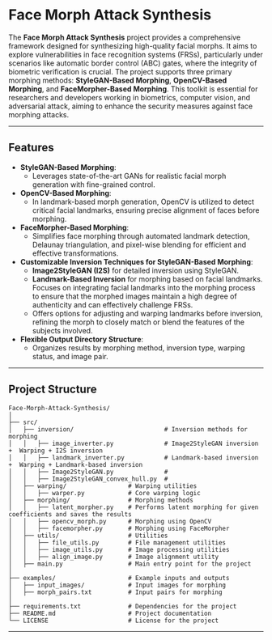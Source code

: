 
# Face Morph Attack Synthesis

The **Face Morph Attack Synthesis** project provides a comprehensive framework designed for synthesizing high-quality facial morphs. It aims to explore vulnerabilities in face recognition systems (FRSs), particularly under scenarios like automatic border control (ABC) gates, where the integrity of biometric verification is crucial. The project supports three primary morphing methods: **StyleGAN-Based Morphing**, **OpenCV-Based Morphing**, and **FaceMorpher-Based Morphing**. This toolkit is essential for researchers and developers working in biometrics, computer vision, and adversarial attack, aiming to enhance the security measures against face morphing attacks.

---

## Features

- **StyleGAN-Based Morphing**:
  - Leverages state-of-the-art GANs for realistic facial morph generation with fine-grained control.
- **OpenCV-Based Morphing**:
  - In landmark-based morph generation, OpenCV is utilized to detect critical facial landmarks, ensuring precise alignment of faces before morphing.
- **FaceMorpher-Based Morphing**:
  - Simplifies face morphing through automated landmark detection, Delaunay triangulation, and pixel-wise blending for efficient and effective transformations.
- **Customizable Inversion Techniques for StyleGAN-Based Morphing**:
  - **Image2StyleGAN (I2S)** for detailed inversion using StyleGAN.
  - **Landmark-Based Inversion** for morphing based on facial landmarks. Focuses on integrating facial landmarks into the morphing process to ensure that the morphed images maintain a high degree of authenticity and can effectively challenge FRSs.
  - Offers options for adjusting and warping landmarks before inversion, refining the morph to closely match or blend the features of the subjects involved.
- **Flexible Output Directory Structure**:
  - Organizes results by morphing method, inversion type, warping status, and image pair.

---

## Project Structure

```plaintext
Face-Morph-Attack-Synthesis/
│
├── src/
│   ├── inversion/                         # Inversion methods for morphing
│   │   ├── image_inverter.py              # Image2StyleGAN inversion  +  Warping + I2S inversion
│   │   ├── landmark_inverter.py           # Landmark-based inversion +  Warping + Landmark-based inversion
│   │   ├── Image2StyleGAN.py              #  
│   │   ├── Image2StyleGAN_convex_hull.py  # 
│   ├── warping/                 # Warping utilities
│   │   ├── warper.py            # Core warping logic
│   ├── morphing/                # Morphing methods
│   │   ├── latent_morpher.py    # Performs latent morphing for given coefficients and saves the results
│   │   ├── opencv_morph.py      # Morphing using OpenCV 
│   │   ├── facemorpher.py       # Morphing using FaceMorpher
│   ├── utils/                   # Utilities
│   │   ├── file_utils.py        # File management utilities
│   │   ├── image_utils.py       # Image processing utilities
│   │   ├── align_image.py       # Image alignment utility
│   ├── main.py                  # Main entry point for the project
│
├── examples/                    # Example inputs and outputs
│   ├── input_images/            # Input images for morphing
│   ├── morph_pairs.txt          # Input pairs for morphing
│
├── requirements.txt             # Dependencies for the project
├── README.md                    # Project documentation
└── LICENSE                      # License for the project
```
 
---

